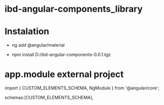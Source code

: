 # ibd-angular-components_library

# Instalation

- ng add @angular/material

- npm install D:/ibd-angular-components-0.0.1.tgz


# app.module external project

import { CUSTOM_ELEMENTS_SCHEMA, NgModule } from '@angular/core';

schemas:[CUSTOM_ELEMENTS_SCHEMA],